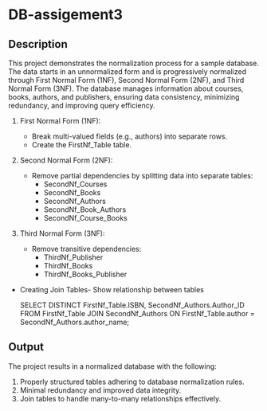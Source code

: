# DB-assigement3

## Description
This project demonstrates the normalization process for a sample database. The data starts in an unnormalized form and is progressively normalized through First Normal Form (1NF), Second Normal Form (2NF), and Third Normal Form (3NF). The database manages information about courses, books, authors, and publishers, ensuring data consistency, minimizing redundancy, and improving query efficiency.


1. First Normal Form (1NF):
   - Break multi-valued fields (e.g., authors) into separate rows.
   - Create the FirstNf_Table table.

2. Second Normal Form (2NF):
   - Remove partial dependencies by splitting data into separate tables:
     - SecondNf_Courses
     - SecondNf_Books
     - SecondNf_Authors
     - SecondNf_Book_Authors
     - SecondNf_Course_Books

3. Third Normal Form (3NF):
   - Remove transitive dependencies:
     - ThirdNf_Publisher
     - ThirdNf_Books
     - ThirdNf_Books_Publisher

- Creating Join Tables-
  Show relationship between tables
   
   SELECT DISTINCT FirstNf_Table.ISBN, SecondNf_Authors.Author_ID
   FROM FirstNf_Table
   JOIN SecondNf_Authors ON FirstNf_Table.author = SecondNf_Authors.author_name;
   

## Output
The project results in a normalized database with the following:
1. Properly structured tables adhering to database normalization rules.
2. Minimal redundancy and improved data integrity.
3. Join tables to handle many-to-many relationships effectively.
